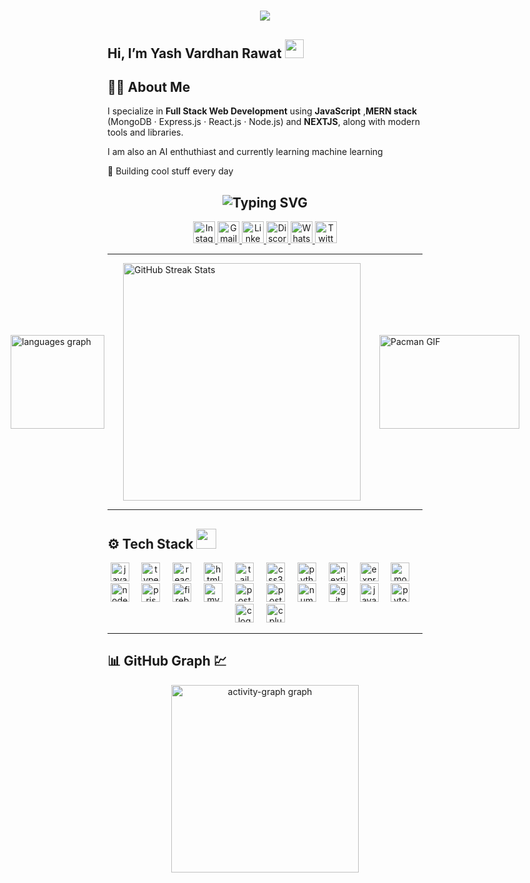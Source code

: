 <!-- Typing Header -->
<h1 align="center">
  <img src="https://readme-typing-svg.herokuapp.com/?font=Righteous&size=35&center=true&vCenter=true&width=650&height=80&duration=2000&lines=Welcome+to+my+Profile!+✨;I'm+Yash+Vardhan+Rawat!;Full+Stack+Developer;Building+Scalable+Web+Apps" />
</h1>

<!-- Wave Greeting -->
<h2 align="left">Hi, I’m Yash Vardhan Rawat <img src="https://raw.githubusercontent.com/MartinHeinz/MartinHeinz/master/wave.gif" width="30px" /></h2>

## 👨‍💻 About Me
I specialize in **Full Stack Web Development** using **JavaScript** ,**MERN stack** (MongoDB · Express.js · React.js · Node.js) and **NEXTJS**, along with modern tools and libraries. 

I am also an AI enthuthiast and currently learning machine learning

🤖 Building cool stuff every day


<!-- ✨ Socials Heading with Typing Animation -->
<h2 align="center">
  <img src="https://readme-typing-svg.herokuapp.com?font=Fira+Code&duration=3000&pause=1000&center=true&vCenter=true&width=500&lines=🔗+Connect+with+Me+on+Social+Media!" alt="Typing SVG" />
</h2>

<!-- 🌐 Social Media Badges -->
<div align="center">
  <a href="https://www.instagram.com/all_blame_yash/?next=%2Fyash%2F" target="_blank">
    <img src="https://img.shields.io/static/v1?message=Instagram&logo=instagram&label=&color=E4405F&logoColor=white&labelColor=&style=for-the-badge" height="35" alt="Instagram" />
  </a>
  <a href="mailto:voicesecret9@gmail.com" target="_blank">
    <img src="https://img.shields.io/static/v1?message=Gmail&logo=gmail&label=&color=D14836&logoColor=white&labelColor=&style=for-the-badge" height="35" alt="Gmail" />
  </a>
  <a href="https://www.linkedin.com/in/yash-vardhan-rawat-a44729291" target="_blank">
    <img src="https://img.shields.io/static/v1?message=LinkedIn&logo=linkedin&label=&color=0077B5&logoColor=white&labelColor=&style=for-the-badge" height="35" alt="LinkedIn" />
  </a>
  <a href="https://discord.com/users/sageelemento" target="_blank">
    <img src="https://img.shields.io/static/v1?message=Discord&logo=discord&label=&color=7289DA&logoColor=white&labelColor=&style=for-the-badge" height="35" alt="Discord" />
  </a>
  <a href="https://wa.me/9315556844" target="_blank">
    <img src="https://img.shields.io/static/v1?message=WhatsApp&logo=whatsapp&label=&color=25D366&logoColor=white&labelColor=&style=for-the-badge" height="35" alt="WhatsApp" />
  </a>
  <a href="https://x.com/Yash12707967087" target="_blank">
    <img src="https://img.shields.io/static/v1?message=Twitter&logo=twitter&label=&color=1DA1F2&logoColor=white&labelColor=&style=for-the-badge" height="35" alt="Twitter" />
  </a>
</div>

 ---
<div style="display: flex; align-items: center; justify-content: center; gap: 30px; ;">

  <!-- Top Languages -->
  <img src="https://github-readme-stats.vercel.app/api/top-langs?username=RadicalThinker&locale=en&hide_title=false&layout=compact&card_width=320&langs_count=5&theme=dracula&hide_border=false" height="150" alt="languages graph" />

  <!-- GitHub Streak -->
  <img width="380px" src="https://streak-stats.demolab.com?user=radicalthinker&theme=dark&short_numbers=true" width="460" alt="GitHub Streak Stats" />

  <!-- Pacman GIF -->
  <img width="224px" src="https://media.giphy.com/media/v1.Y2lkPTc5MGI3NjExa2w0YTI2bHdocG9sczhvdXBoMWJ3a3JlNjZneHd0bjZ1bWxyb2g3OSZlcD12MV9naWZzX3NlYXJjaCZjdD1n/H03PuVdwREB21ANkLX/giphy.gif" height="150" alt="Pacman GIF" />
  
</div>



---

## ⚙️ Tech Stack <img src="https://media2.giphy.com/media/QssGEmpkyEOhBCb7e1/giphy.gif" width="32px" />
<p align="center">
  <img src="https://img.shields.io/badge/JavaScript-F7DF1E?logo=javascript&logoColor=black&style=for-the-badge" height="30" alt="javascript logo"  />
  <img width="12" />
  <img src="https://img.shields.io/badge/TypeScript-3178C6?logo=typescript&logoColor=white&style=for-the-badge" height="30" alt="typescript logo"  />
  <img width="12" />
  <img src="https://img.shields.io/badge/React-61DAFB?logo=react&logoColor=black&style=for-the-badge" height="30" alt="react logo"  />
  <img width="12" />
  <img src="https://img.shields.io/badge/HTML5-E34F26?logo=html5&logoColor=white&style=for-the-badge" height="30" alt="html5 logo"  />
  <img width="12"/>
    <img src="https://img.shields.io/badge/Tailwind CSS-06B6D4?logo=tailwindcss&logoColor=black&style=for-the-badge" height="30" alt="tailwindcss logo"  />
  <img width="12" />
  <img src="https://img.shields.io/badge/CSS3-1572B6?logo=css3&logoColor=white&style=for-the-badge" height="30" alt="css3 logo"  />
  <img width="12" />
  <img src="https://img.shields.io/badge/Python-3776AB?logo=python&logoColor=white&style=for-the-badge" height="30" alt="python logo"  />
  <img width="12" />
  <img src="https://img.shields.io/badge/Next.js-000000?logo=nextdotjs&logoColor=white&style=for-the-badge" height="30" alt="nextjs logo"  />
  <img width="12" />
  <img src="https://img.shields.io/badge/Express-000000?logo=express&logoColor=white&style=for-the-badge" height="30" alt="express logo"  />
  <img width="12" />
  <img src="https://img.shields.io/badge/MongoDB-47A248?logo=mongodb&logoColor=white&style=for-the-badge" height="30" alt="mongodb logo"  />
  <img width="12" />
  <img src="https://img.shields.io/badge/Node.js-339933?logo=nodedotjs&logoColor=white&style=for-the-badge" height="30" alt="nodejs logo"  />
  <img width="12" />
  <img src="https://img.shields.io/badge/Prisma-2D3748?logo=prisma&logoColor=white&style=for-the-badge" height="30" alt="prisma logo"  />
  <img width="12" />
  <img src="https://img.shields.io/badge/Firebase-FFCA28?logo=firebase&logoColor=black&style=for-the-badge" height="30" alt="firebase logo"  />
  <img width="12" />
  <img src="https://img.shields.io/badge/MySQL-4479A1?logo=mysql&logoColor=white&style=for-the-badge" height="30" alt="mysql logo"  />
  <img width="12" />
  <img src="https://img.shields.io/badge/PostgreSQL-4169E1?logo=postgresql&logoColor=white&style=for-the-badge" height="30" alt="postgresql logo"  />
  <img width="12" />
  <img src="https://img.shields.io/badge/Postman-FF6C37?logo=postman&logoColor=black&style=for-the-badge" height="30" alt="postman logo"  />
  <img width="12" />
  <img src="https://img.shields.io/badge/NumPy-013243?logo=numpy&logoColor=white&style=for-the-badge" height="30" alt="numpy logo"  />
<!--   <img width="12" /> -->
<!--   <img src="https://skillicons.dev/icons?i=vscode" height="30" alt="vscode logo"  /> -->
<!--   <img width="12" /> -->
<!--   <img src="https://skillicons.dev/icons?i=discord" height="30" alt="discord logo"  /> -->
  <img width="12" />
  <img src="https://img.shields.io/badge/Git-F05032?logo=git&logoColor=white&style=for-the-badge" height="30" alt="git logo"  />
  <img width="12" />
  <img src="https://cdn.jsdelivr.net/gh/devicons/devicon/icons/java/java-original.svg" height="30" alt="java logo"  />
  <img width="12" />
  <img src="https://img.shields.io/badge/PyTorch-EE4C2C?logo=pytorch&logoColor=white&style=for-the-badge" height="30" alt="pytorch logo"  />
  <img width="12" />
  <img src="https://img.shields.io/badge/C-A8B9CC?logo=c&logoColor=black&style=for-the-badge" height="30" alt="c logo"  />
  <img width="12" />
  <img src="https://img.shields.io/badge/C++-00599C?logo=cplusplus&logoColor=white&style=for-the-badge" height="30" alt="cplusplus logo"  />
  <img width="12" />

</p>

---

## 📊 GitHub Graph 💹
<div align="center">
  <img src="https://github-readme-activity-graph.vercel.app/graph?username=RadicalThinker&radius=16&theme=gotham&area=true&order=5" height="300" alt="activity-graph graph"  />
</div>

